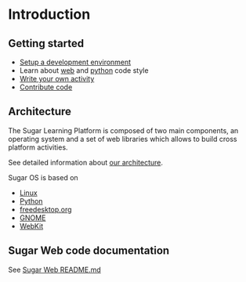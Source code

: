 Introduction
============

Getting started
---------------

* [Setup a development environment](dev-environment.md.html)
* Learn about [web](html-style.md.html) and
[python](python-style.md.html) code style
* [Write your own activity](activity.md.html)
* [Contribute code](contributing.md.html)

Architecture
------------

The Sugar Learning Platform is composed of two main components, an operating
system and a set of web libraries which allows to build cross platform
activities.

See detailed information about [our
architecture](web-architecture.md.html).

Sugar OS is based on

* [Linux](http://en.wikipedia.org/wiki/Linux/)
* [Python](http://www.python.org/)
* [freedesktop.org](http://www.freedesktop.org/)
* [GNOME](http://www.gnome.org/)
* [WebKit](http://www.webkit.org/)

Sugar Web code documentation
----------------------------

See [Sugar Web README.md](sugar-web/README.md.html)
